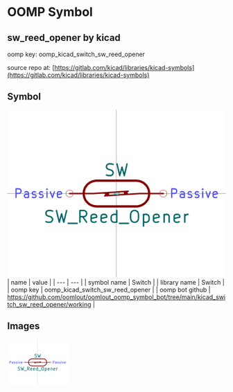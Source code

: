 # OOMP Symbol  
## sw_reed_opener  by kicad  
  
oomp key: oomp_kicad_switch_sw_reed_opener  
  
source repo at: [https://gitlab.com/kicad/libraries/kicad-symbols](https://gitlab.com/kicad/libraries/kicad-symbols)  
## Symbol  
  
[![working.png](working_600.png)](working.png)  
| name | value | 
| --- | --- | 
| symbol name | Switch | 
| library name | Switch | 
| oomp key | oomp_kicad_switch_sw_reed_opener | 
| oomp bot github | https://github.com/oomlout/oomlout_oomp_symbol_bot/tree/main/kicad_switch_sw_reed_opener/working | 
## Images  
  
[![working.png](working_140.png)](working.png)  
